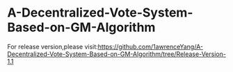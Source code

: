 # A-Decentralized-Vote-System-Based-on-GM-Algorithm

For release version,please visit:https://github.com/1awrenceYang/A-Decentralized-Vote-System-Based-on-GM-Algorithm/tree/Release-Version-1.1
